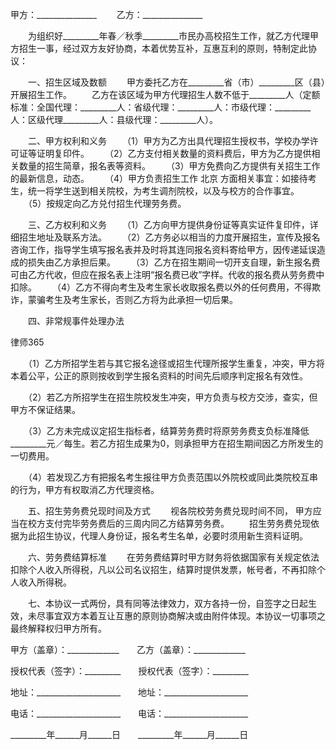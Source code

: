 
 甲方：_______________
　　乙方：_______________


　　为组织好_________年春／秋季_________市民办高校招生工作，就乙方代理甲方招生一事，经过双方友好协商，本着优势互补，互惠互利的原则，特制定此协议：


　　一、招生区域及数额
　　甲方委托乙方在_________省（市）_________区（县）开展招生工作。
　　乙方在该区域为甲方代理招生人数不低于_________人（定额标准：全国代理：_________人：省级代理：_________人：市级代理：_________人：区级代理_________人：县级代理：_________人）。


　　二、甲方权利和义务
　　（1）甲方为乙方出具代理招生授权书，学校办学许可证等证明复印件。
　　（2）乙方支付相关数量的资料费后，甲方为乙方提供相关数量的招生简章，报名表等资料。
　　（3）甲方免费向乙方提供有关招生工作的最新信息，动态。
　　（4）甲方负责招生工作
北京
方面相关事宜：如接待考生，统一将学生送到相关院校，为考生调剂院校，以及与校方的合作事宜。
　　（5）按规定向乙方兑付招生代理劳务费。


　　三、乙方权利和义务
　　（1）乙方向甲方提供身份证等真实证件复印件，详细招生地址及联系方法。
　　（2）乙方务必以相当的力度开展招生，宣传及报名咨询工作，指导学生填写报名表并及时将其连同报名资料寄给甲方，因传递延误造成的损失由乙方承担后果。
　　（3）乙方在招生期间一切开支自理，新生报名费可由乙方代收，但应在报名表上注明“报名费已收”字样。代收的报名费从劳务费中扣除。
　　（4）乙方不得向考生及考生家长收取报名费以外的任何费用，不得欺诈，蒙骗考生及考生家长，否则乙方将为此承担一切后果。


　　四、非常规事件处理办法




 
律师365






　　（1）乙方所招学生若与其它报名途径或招生代理所报学生重复，冲突，甲方将本着公平，公正的原则按收到学生报名资料的时间先后顺序判定报名有效性。

　　（2）若乙方所招学生在招生院校发生冲突，甲方负责与校方交涉，查实，但甲方不保证结果。

　　（3）乙方未完成议定招生指标者，结算劳务费时将原劳务费支负标准降低_________元／每生。若乙方招生成果为0，则承担甲方在招生期间因乙方所发生的一切费用。

　　（4）若发现乙方有把报名考生报往甲方负责范围以外院校或同此类院校互串的行为，甲方有权取消乙方代理资格。




　　五、招生劳务费兑现时间及方式
　　视各院校劳务费兑现时间不同， 甲方应当在校方支付完毕劳务费后的三周内同乙方结算劳务费。
　　招生劳务费兑现依据为此招生协议，代理人身份证，报名考生名单，必要时须用新生资料证明。


　　六、劳务费结算标准
　　在劳务费结算时甲方财务将依据国家有关规定依法扣除个人收入所得税，凡以公司名议招生，结算时提供发票，帐号者，不再扣除个人收入所得税。


　　七、本协议一式两份，具有同等法律效力，双方各持一份，自签字之日起生效，未尽事宜双方本着互让互惠的原则协商解决或由附件体现。本协议一切事项之最终解释权归甲方所有。


 



 甲方（盖章）：_____________　　乙方（盖章）：_____________
 
授权代表（签字）：_________　　授权代表（签字）：_________
 
地址：_____________________　　地址：_____________________
 
电话：_____________________　　电话：_____________________
 
_________年______月______日　　_________年______月______日
 

 
 

 
 
 
  
 
  
 
   


   
 

   


   


   
 
 
  
 
 
 

